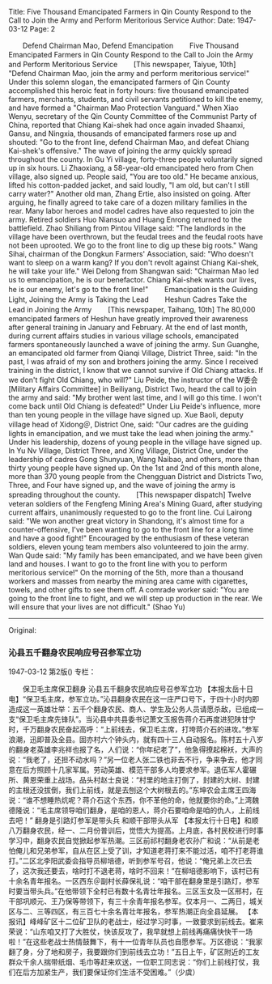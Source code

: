 Title: Five Thousand Emancipated Farmers in Qin County Respond to the Call to Join the Army and Perform Meritorious Service
Author:
Date: 1947-03-12
Page: 2

　　Defend Chairman Mao, Defend Emancipation
　　Five Thousand Emancipated Farmers in Qin County Respond to the Call to Join the Army and Perform Meritorious Service
　　[This newspaper, Taiyue, 10th] "Defend Chairman Mao, join the army and perform meritorious service!" Under this solemn slogan, the emancipated farmers of Qin County accomplished this heroic feat in forty hours: five thousand emancipated farmers, merchants, students, and civil servants petitioned to kill the enemy, and have formed a "Chairman Mao Protection Vanguard." When Xiao Wenyu, secretary of the Qin County Committee of the Communist Party of China, reported that Chiang Kai-shek had once again invaded Shaanxi, Gansu, and Ningxia, thousands of emancipated farmers rose up and shouted: "Go to the front line, defend Chairman Mao, and defeat Chiang Kai-shek's offensive." The wave of joining the army quickly spread throughout the county. In Gu Yi village, forty-three people voluntarily signed up in six hours. Li Zhaoxiang, a 58-year-old emancipated hero from Chen village, also signed up. People said, "You are too old." He became anxious, lifted his cotton-padded jacket, and said loudly, "I am old, but can't I still carry water?" Another old man, Zhang Ertie, also insisted on going. After arguing, he finally agreed to take care of a dozen military families in the rear. Many labor heroes and model cadres have also requested to join the army. Retired soldiers Huo Niansuo and Huang Enrong returned to the battlefield. Zhao Shiliang from Pintou Village said: "The landlords in the village have been overthrown, but the feudal trees and the feudal roots have not been uprooted. We go to the front line to dig up these big roots." Wang Sihai, chairman of the Dongkun Farmers' Association, said: "Who doesn't want to sleep on a warm kang? If you don't revolt against Chiang Kai-shek, he will take your life." Wei Delong from Shangwan said: "Chairman Mao led us to emancipation, he is our benefactor. Chiang Kai-shek wants our lives, he is our enemy, let's go to the front line!"
　　Emancipation is the Guiding Light, Joining the Army is Taking the Lead
　　Heshun Cadres Take the Lead in Joining the Army
　　[This newspaper, Taihang, 10th] The 80,000 emancipated farmers of Heshun have greatly improved their awareness after general training in January and February. At the end of last month, during current affairs studies in various village schools, emancipated farmers spontaneously launched a wave of joining the army. Sun Guanghe, an emancipated old farmer from Qianqi Village, District Three, said: "In the past, I was afraid of my son and brothers joining the army. Since I received training in the district, I know that we cannot survive if Old Chiang attacks. If we don't fight Old Chiang, who will?" Liu Peide, the instructor of the W委会 [Military Affairs Committee] in Beiliyang, District Two, heard the call to join the army and said: "My brother went last time, and I will go this time. I won't come back until Old Chiang is defeated!" Under Liu Peide's influence, more than ten young people in the village have signed up. Xue Baoli, deputy village head of Xidong＠, District One, said: "Our cadres are the guiding lights in emancipation, and we must take the lead when joining the army." Under his leadership, dozens of young people in the village have signed up. In Yu Nv Village, District Three, and Xing Village, District One, under the leadership of cadres Gong Shunyuan, Wang Naibao, and others, more than thirty young people have signed up. On the 1st and 2nd of this month alone, more than 370 young people from the Chengguan District and Districts Two, Three, and Four have signed up, and the wave of joining the army is spreading throughout the county.
　　[This newspaper dispatch] Twelve veteran soldiers of the Fengfeng Mining Area's Mining Guard, after studying current affairs, unanimously requested to go to the front line. Cui Lairong said: "We won another great victory in Shandong, it's almost time for a counter-offensive, I've been wanting to go to the front line for a long time and have a good fight!" Encouraged by the enthusiasm of these veteran soldiers, eleven young team members also volunteered to join the army. Wan Qude said: "My family has been emancipated, and we have been given land and houses. I want to go to the front line with you to perform meritorious service!" On the morning of the 5th, more than a thousand workers and masses from nearby the mining area came with cigarettes, towels, and other gifts to see them off. A comrade worker said: "You are going to the front line to fight, and we will step up production in the rear. We will ensure that your lives are not difficult." (Shao Yu)



<hr /> 

Original: 


### 沁县五千翻身农民响应号召参军立功

1947-03-12
第2版()
专栏：

　　保卫毛主席保卫翻身
    沁县五千翻身农民响应号召参军立功
    【本报太岳十日电】“保卫毛主席，参军立功。”沁县翻身农民在这一庄严口号下，于四十小时内即造成这一英雄壮举：五千个翻身农民、商人、学生及公务人员请愿杀敌，已组成一支“保卫毛主席先锋队”。当沁县中共县委书记萧文玉报告蒋介石再度进犯陕甘宁时，千万翻身农民奋起高呼：“上前线去，保卫毛主席，打垮蒋介石的进攻。”参军浪潮，迅即普及全县。固亦村六个钟头内，就有四十三人自动报名。陈村五十八岁的翻身老英雄李兆祥也报了名，人们说：“你年纪老了”，他急得撩起棉袄，大声的说：“我老了，还担不动水吗？”另一位老人张二铁也非去不行，争来争去，他才同意在后方照顾十几家军属。劳动英雄、模范干部多人均要求参军。退伍军人霍碾所、黄恩荣重上战场。品头村赵士良说：“村里的地主打倒了，封建的大树、封建的主根还没拔倒，我们上前线，就是去刨这个大树根去的。”东坤农会主席王四海说：“谁不想睡热炕呢？蒋介石这个东西，你不革他的命，他就要你的命。”上湾魏德隆说：“毛主席领导咱们翻身，是咱的恩人，蒋介石要咱命是咱的仇人，上前线去吧！”
    翻身是引路灯参军是带头兵
    和顺干部带头从军
    【本报太行十日电】和顺八万翻身农民，经一、二月份普训后，觉悟大为提高。上月底，各村民校进行时事学习中，翻身农民自觉掀起参军热潮。三区前祁村翻身老农孙广和说：“从前是老怕俺儿和兄弟参军，自从在区上受了训，才知道老蒋打来不能过活，咱不打老蒋谁打。”二区北李阳武委会指导员柳培德，听到参军号召，他说：“俺兄弟上次已去了，这次我还要去，啥时打不退老蒋，啥时不回来！”在柳培德影响下，该村已有十余名青年报名。一区西东＠副村长薛保礼说：“咱干部在翻身里是引路灯，参军时要当带头兵。”在他带领下全村已有数十名青壮年报名。三区玉女及一区邢村，在干部巩顺元、王乃保等带领下，有三十余青年报名参军。仅本月一、二两日，城关区与二、三等四区，有三百七十余名青壮年报名，参军热潮正向全县延展。
    【本报讯】峰峰矿区十二位矿卫队的老战士，经过学习时事，一致要求到前线去。崔来荣说：“山东咱又打了大胜仗，快该反攻了，我早就想上前线再痛痛快快干一场啦！”在这些老战士热情鼓舞下，有十一位青年队员也自愿参军。万区德说：“我家翻了身，分了地和房子，我要跟你们到前线去立功！”五日上午，矿区附近的工友群众千余人揣带纸烟、毛巾等赶来欢送，一位职工同志说：“你们上前线打仗，我们在后方加紧生产，我们要保证你们生活不受困难。”（少虞）
